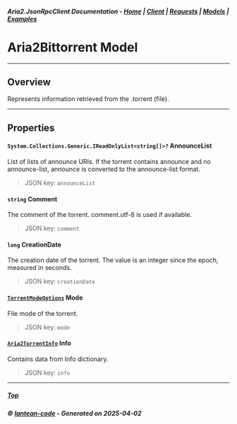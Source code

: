 ##### Aria2.JsonRpcClient Documentation  - [Home](index.md) | [Client](client.md) | [Requests](requests.md) | [Models](models.md) | [Examples](examples.md)

# Aria2Bittorrent Model 

---

## Overview

Represents information retrieved from the .torrent (file).

---

## Properties
<a id="AnnounceList"></a>
#### `System.Collections.Generic.IReadOnlyList<string[]>?` AnnounceList 

List of lists of announce URIs. If the torrent contains announce and no announce-list, announce is converted to the announce-list format.
> JSON key: `announceList`

<a id="Comment"></a>
#### `string` Comment 

The comment of the torrent. comment.utf-8 is used if available.
> JSON key: `comment`

<a id="CreationDate"></a>
#### `long` CreationDate 

The creation date of the torrent. The value is an integer since the epoch, measured in seconds.
> JSON key: `creationDate`

<a id="Mode"></a>
#### [`TorrentModeOptions`](model_TorrentModeOptions.md) Mode 

File mode of the torrent.
> JSON key: `mode`

<a id="Info"></a>
#### [`Aria2TorrentInfo`](model_Aria2TorrentInfo.md) Info 

Contains data from Info dictionary.
> JSON key: `info`


---



##### [Top](#top)
##### © [lantean-code](https://github.com/lantean-code) - _Generated on 2025-04-02_
